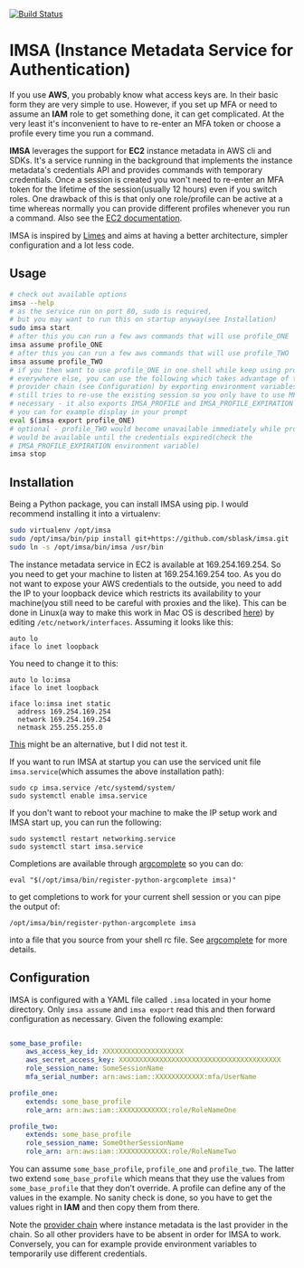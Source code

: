 [![Build Status](https://travis-ci.org/sblask/imsa.svg?branch=master)](https://travis-ci.org/sblask/imsa)

IMSA (Instance Metadata Service for Authentication)
===================================================

If you use **AWS**, you probably know what access keys are. In their basic form
they are very simple to use. However, if you set up MFA or need to assume an
**IAM** role to get something done, it can get complicated. At the very least
it's inconvenient to have to re-enter an MFA token or choose a profile every
time you run a command.

**IMSA** leverages the support for **EC2** instance metadata in AWS cli and
SDKs.  It's a service running in the background that implements the instance
metadata's credentials API and provides commands with temporary credentials.
Once a session is created you won't need to re-enter an MFA token for the
lifetime of the session(usually 12 hours) even if you switch roles. One
drawback of this is that only one role/profile can be active at a time whereas
normally you can provide different profiles whenever you run a command. Also
see the [EC2 documentation](https://docs.aws.amazon.com/AWSEC2/latest/UserGuide/iam-roles-for-amazon-ec2.html#instance-metadata-security-credentials).

IMSA is inspired by [Limes](https://github.com/otm/limes) and aims at having a
better architecture, simpler configuration and a lot less code.

Usage
-----

```bash
# check out available options
imsa --help
# as the service run on port 80, sudo is required,
# but you may want to run this on startup anyway(see Installation)
sudo imsa start
# after this you can run a few aws commands that will use profile_ONE
imsa assume profile_ONE
# after this you can run a few aws commands that will use profile_TWO
imsa assume profile_TWO
# if you then want to use profile_ONE in one shell while keep using profile_TWO
# everywhere else, you can use the following which takes advantage of the
# provider chain (see Configuration) by exporting environment variables - it
# still tries to re-use the existing session so you only have to use MFA if
# necessary - it also exports IMSA_PROFILE and IMSA_PROFILE_EXPIRATION which
# you can for example display in your prompt
eval $(imsa export profile_ONE)
# optional - profile_TWO would become unavailable immediately while profile_ONE
# would be available until the credentials expired(check the
# IMSA_PROFILE_EXPIRATION environment variable)
imsa stop
```

Installation
------------

Being a Python package, you can install IMSA using pip. I would recommend
installing it into a virtualenv:

```bash
sudo virtualenv /opt/imsa
sudo /opt/imsa/bin/pip install git+https://github.com/sblask/imsa.git
sudo ln -s /opt/imsa/bin/imsa /usr/bin

```

The instance metadata service in EC2 is available at 169.254.169.254. So you
need to get your machine to listen at 169.254.169.254 too. As you do not want
to expose your AWS credentials to the outside, you need to add the IP to your
loopback device which restricts its availability to your machine(you still need
to be careful with proxies and the like). This can be done in Linux(a way to
make this work in Mac OS is described
[here](https://blog.felipe-alfaro.com/2017/03/22/persistent-loopback-interfaces-in-mac-os-x/))
by editing `/etc/network/interfaces`. Assuming it looks like this:

```
auto lo
iface lo inet loopback
```

You need to change it to this:

```
auto lo lo:imsa
iface lo inet loopback

iface lo:imsa inet static
  address 169.254.169.254
  network 169.254.169.254
  netmask 255.255.255.0
```

[This](https://www.aangelis.gr/blog/2016/04/multiple-loopback-ips-in-arch-linux)
might be an alternative, but I did not test it.

If you want to run IMSA at startup you can use the serviced unit file
`imsa.service`(which assumes the above installation path):

```
sudo cp imsa.service /etc/systemd/system/
sudo systemctl enable imsa.service
```

If you don't want to reboot your machine to make the IP setup work and IMSA
start up, you can run the following:

```
sudo systemctl restart networking.service
sudo systemctl start imsa.service
```

Completions are available through
[argcomplete](https://pypi.org/project/argcomplete/) so you can do:

```
eval "$(/opt/imsa/bin/register-python-argcomplete imsa)"
```

to get completions to work for your current shell session or you can pipe the
output of:

```
/opt/imsa/bin/register-python-argcomplete imsa
```

into a file that you source from your shell rc file. See
[argcomplete](https://pypi.org/project/argcomplete/) for more details.


Configuration
-------------

IMSA is configured with a YAML file called `.imsa` located in your home
directory. Only `imsa assume` and `imsa export` read this and then forward
configuration as necessary. Given the following example:

```yaml

some_base_profile:
    aws_access_key_id: XXXXXXXXXXXXXXXXXXXX
    aws_secret_access_key: XXXXXXXXXXXXXXXXXXXXXXXXXXXXXXXXXXXXXXXX
    role_session_name: SomeSessionName
    mfa_serial_number: arn:aws:iam::XXXXXXXXXXXX:mfa/UserName

profile_one:
    extends: some_base_profile
    role_arn: arn:aws:iam::XXXXXXXXXXXX:role/RoleNameOne

profile_two:
    extends: some_base_profile
    role_session_name: SomeOtherSessionName
    role_arn: arn:aws:iam::XXXXXXXXXXXX:role/RoleNameTwo
```

You can assume `some_base_profile`, `profile_one` and `profile_two`. The latter
two extend `some_base_profile` which means that they use the values from
`some_base_profile` that they don't override. A profile can define any of the
values in the example. No sanity check is done, so you have to get the values
right in **IAM** and then copy them from there.

Note the [provider chain](https://docs.aws.amazon.com/cli/latest/userguide/cli-chap-getting-started.html#config-settings-and-precedence)
where instance metadata is the last provider in the chain. So all other
providers have to be absent in order for IMSA to work. Conversely, you can for
example provide environment variables to temporarily use different credentials.
